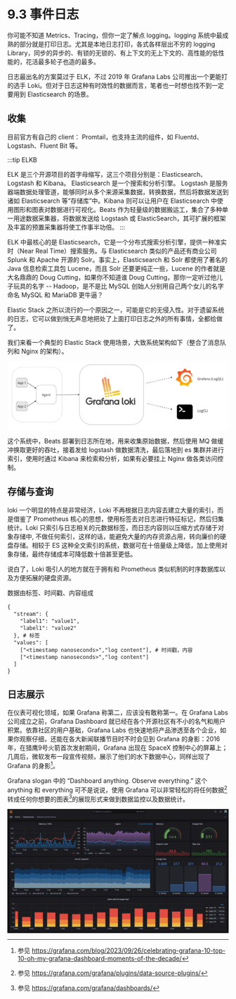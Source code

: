 # 9.3 事件日志

你可能不知道 Metrics、Tracing，但你一定了解点 logging。logging 系统中最成熟的部分就是打印日志。尤其是本地日志打印，各式各样层出不穷的 logging Library，同步的异步的、有锁的无锁的、有上下文的无上下文的、高性能的低性能的，花活最多轮子也造的最多。


日志最出名的方案莫过于 ELK，不过 2019 年 Grafana Labs 公司推出一个更能打的选手 Loki。但对于日志这种有时效性的数据而言，笔者也一时想也找不到一定要用到 Elasticsearch 的场景。

## 收集

目前官方有自己的 client： Promtail，也支持主流的组件，如 Fluentd、Logstash、Fluent Bit 等。


:::tip ELKB

ELK 是三个开源项目的首字母缩写，这三个项目分别是：Elasticsearch、Logstash 和 Kibana。 Elasticsearch 是一个搜索和分析引擎。 Logstash 是服务器端数据处理管道，能够同时从多个来源采集数据，转换数据，然后将数据发送到诸如 Elasticsearch 等“存储库”中。Kibana 则可以让用户在 Elasticsearch 中使用图形和图表对数据进行可视化。Beats 作为轻量级的数据搬运工，集合了多种单一用途数据采集器，将数据发送给 Logstash 或 ElasticSearch，其可扩展的框架及丰富的预置采集器将使工作事半功倍。
:::


ELK 中最核心的是 Elasticsearch，它是一个分布式搜索分析引擎，提供一种准实时（Near Real Time）搜索服务。与 Elasticsearch 类似的产品还有商业公司 Splunk 和 Apache 开源的 Solr。事实上，Elasticsearch 和 Solr 都使用了著名的 Java 信息检索工具包 Lucene，而且 Solr 还要更纯正一些，Lucene 的作者就是大名鼎鼎的 Doug Cutting，如果你不知道谁 Doug Cutting，那你一定听过他儿子玩具的名字 -- Hadoop，是不是比 MySQL 创始人分别用自己两个女儿的名字命名 MySQL 和 MariaDB 更牛逼？


Elastic Stack 之所以流行的一个原因之一，可能是它的无侵入性。对于遗留系统的日志，它可以做到悄无声息地把处了上面打印日志之外的所有事情，全都给做了。

我们来看一个典型的 Elastic Stack 使用场景，大致系统架构如下（整合了消息队列和 Nginx 的架构）。

<div  align="center">
	<img src="../assets/loki-overview-2.png" width = "550"  align=center />
</div>

这个系统中，Beats 部署到日志所在地，用来收集原始数据，然后使用 MQ 做缓冲换取更好的吞吐，接着发给 logstash 做数据清洗，最后落地到 es 集群并进行索引，使用时通过 Kibana 来检索和分析，如果有必要挂上 Nginx 做各类访问控制。


## 存储与查询

loki 一个明显的特点是非常经济，Loki 不再根据日志内容去建立大量的索引，而是借鉴了 Prometheus 核心的思想，使用标签去对日志进行特征标记，然后归集统计。Loki 只索引与日志相关的元数据标签，而日志内容则以压缩方式存储于对象存储中, 不做任何索引，这样的话，能避免大量的内存资源占用，转向廉价的硬盘存储。相较于 ES 这种全文索引的系统，数据可在十倍量级上降低，加上使用对象存储，最终存储成本可降低数十倍甚至更低。

说白了，Loki 吸引人的地方就在于拥有和 Prometheus 类似机制的时序数据库以及方便拓展的硬盘资源。



数据由标签、时间戳、内容组成

```
{
  "stream": { 
    "label1": "value1",
    "label1": "value2"
  }, # 标签
  "values": [
    ["<timestamp nanoseconds>","log content"], # 时间戳，内容
    ["<timestamp nanoseconds>","log content"]
  ]
}
```




## 日志展示

在仪表可视化领域，如果 Grafana 称第二，应该没有敢称第一。在 Grafana Labs 公司成立之前，Grafana Dashboard 就已经在各个开源社区有不小的名气和用户积累。依靠社区的用户基础，Grafana Labs 也快速地将产品渗透至各个企业，如果你观察仔细，还能在各大新闻联播节目时不时会见到 Grafana 的身影：2016年，在猎鹰9号火箭首次发射期间，Grafana 出现在 SpaceX 控制中心的屏幕上；几周后，微软发布一段宣传视频，展示了他们的水下数据中心，同样出现了 Grafana 的身影[^3]。

Grafana slogan 中的 “Dashboard anything. Observe everything.” 这个anything 和 everything 可不是说说，使用 Grafana 可以非常轻松的将任何数据[^1]转成任何你想要的图表[^2]的展现形式来做到数据监控以及数据统计。

<div  align="center">
	<img src="../assets/grafana-dashboard-english.png" width = "550"  align=center />
</div>

[^1]: 参见 https://grafana.com/grafana/plugins/data-source-plugins/
[^2]: 参见 https://grafana.com/grafana/dashboards/
[^3]: 参见 https://grafana.com/blog/2023/09/26/celebrating-grafana-10-top-10-oh-my-grafana-dashboard-moments-of-the-decade/